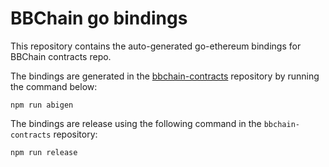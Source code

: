 # BBChain go bindings

This repository contains the auto-generated go-ethereum bindings for BBChain contracts repo.

The bindings are generated in the [bbchain-contracts](https://github.com/relab/bbchain-contracts) repository by running the command below:

```
npm run abigen
```

The bindings are release using the following command in the `bbchain-contracts` repository:

```
npm run release
```
